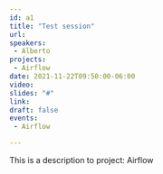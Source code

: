 ```yaml
---
id: a1
title: "Test session"
url: 
speakers:
 - Alberto
projects:
 - Airflow
date: 2021-11-22T09:50:00-06:00
video: 
slides: "#"
link: 
draft: false
events: 
 - Airflow

---
```


This is a description to project: Airflow


